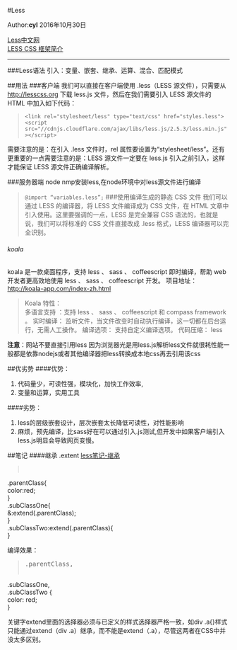#Less

Author:**cyl**  2016年10月30日

<a href="http://lesscss.org">Less中文网 </a><br/>
<a href="http://www.ibm.com/developerworks/cn/web/1207_zhaoch_lesscss/">LESS CSS 框架简介 </a>
****
###Less语法
引入：变量、嵌套、继承、运算、混合、匹配模式

##用法
###客户端
我们可以直接在客户端使用 .less（LESS 源文件），只需要从<a href="http://lesscss.org">http://lesscss.org </a>下载 less.js 文件，然后在我们需要引入 LESS 源文件的 HTML 中加入如下代码：
>`<link rel="stylesheet/less" type="text/css" href="styles.less">`
`<script src="//cdnjs.cloudflare.com/ajax/libs/less.js/2.5.3/less.min.js"></script>`

需要注意的是：在引入 .less 文件时，rel 属性要设置为“stylesheet/less”。还有更重要的一点需要注意的是：LESS 源文件一定要在 less.js 引入之前引入，这样才能保证 LESS 源文件正确编译解析。

###服务器端
node nmp安装less,在node环境中对less源文件进行编译

>`@import “variables.less”;`
###使用编译生成的静态 CSS 文件
我们可以通过 LESS 的编译器，将 LESS 文件编译成为 CSS 文件，在 HTML 文章中引入使用。这里要强调的一点，LESS 是完全兼容 CSS 语法的，也就是说，我们可以将标准的 CSS 文件直接改成 .less 格式，LESS 编译器可以完全识别。
###### koala
koala 是一款桌面程序，支持 less 、 sass 、 coffeescript 即时编译，帮助 web 开发者更高效地使用 less 、 sass 、 coffeescript 开发。
项目地址： http://koala-app.com/index-zh.html

> Koala 特性：<br/>
多语言支持 ：支持 less 、 sass 、 coffeescript 和 compass framework 。
实时编译： 监听文件，当文件改变时自动执行编译，这一切都在后台运行，无需人工操作。
编译选项： 支持自定义编译选项。
代码压缩： less


**注意**：网站不要直接引用less   因为浏览器光是用less.js解析less文件就很耗性能一般都是依靠nodejs或者其他编译器把less转换成本地css再去引用该css

##优劣势
####优势：

1. 代码量少，可读性强，模块化，加快工作效率,
2. 变量和运算，实用工具

####劣势：

1. less的层级嵌套设计，层次嵌套太长降低可读性，对性能影响
3. 麻烦，预先编译，比sass好在可以通过引入.js测试,但开发中如果客户端引入less.js明显会导致网页变慢。

##笔记
####继承 .extent
<a href="http://blog.csdn.net/qq_19865749/article/details/52523178">less笔记-继承</a>
><pre>
.parentClass{  
    color:red;  
}  
.subClassOne{  
    &:extend(.parentClass);  
}  
.subClassTwo:extend(.parentClass){     
}

编译效果：
><pre>
>.parentClass,  
.subClassOne,  
.subClassTwo {  
  color: red;  
} 

关键字extend里面的选择器必须与已定义的样式选择器严格一致，如div .a{}样式只能通过extend（div .a）继承，而不能是extend（.a），尽管这两者在CSS中并没太多区别。